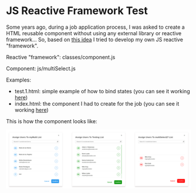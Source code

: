 # JS Reactive Framework Test
Some years ago, during a job application process, I was asked to create a HTML reusable component without using any 
external library or reactive framework... So, based on [this idea](https://medium.com/@iamwill.us/yet-another-post-about-creating-components-with-es6-vanilla-javascript-e57eca42f611) 
I tried to develop my own JS reactive "framework". 

Reactive "framework": classes/component.js

Component: js/multiSelect.js

Examples: 
* test.1.html: simple example of how to bind states (you can see it working [here](https://www.miltonlaufer.com.ar/reactiveframeworkjs/test.1.html))
* index.html: the component I had to create for the job (you can see it working [here](https://www.miltonlaufer.com.ar/reactiveframeworkjs))

This is how the component looks like:

![Screenshot](https://github.com/miltonlaufer/reactiveframeworkjs/blob/main/screenshots/component.png)





